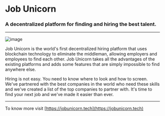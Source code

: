 # Job Unicorn

### A decentralized platform for finding and hiring the best talent.

----

![image](https://user-images.githubusercontent.com/64161383/132260093-753fcf63-40d6-49b5-a284-d422da53fb52.png)


Job Unicorn is the world's first decentralized hiring platform that uses blockchain technology to eliminate the middleman, allowing employers and employees to find each other. Job Unicorn takes all the advantages of the existing platforms and adds some features that are simply impossible to find anywhere else.

Hiring is not easy. You need to know where to look and how to screen. We've partnered with the best companies in the world who need these skills and we've created a list of the top companies to partner with. It's time to find your next job and we've made it easier than ever.

---

To know more visit [https://jobunicorn.tech](https://jobunicorn.tech)
